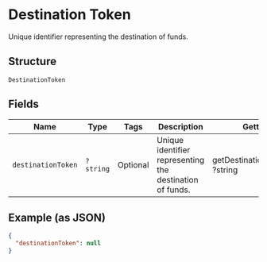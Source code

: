 
# Destination Token

Unique identifier representing the destination of funds.

## Structure

`DestinationToken`

## Fields

| Name | Type | Tags | Description | Getter | Setter |
|  --- | --- | --- | --- | --- | --- |
| `destinationToken` | `?string` | Optional | Unique identifier representing the destination of funds. | getDestinationToken(): ?string | setDestinationToken(?string destinationToken): void |

## Example (as JSON)

```json
{
  "destinationToken": null
}
```

